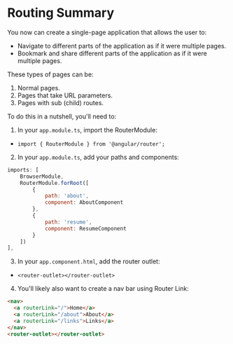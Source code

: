 # Routing Summary

You now can create a single-page application that allows the user to:

- Navigate to different parts of the application as if it were multiple pages.
- Bookmark and share different parts of the application as if it were multiple pages.

These types of pages can be:

1) Normal pages.
2) Pages that take URL parameters.
3) Pages with sub (child) routes.


To do this in a nutshell, you'll need to:

1. In your `app.module.ts`, import the RouterModule:
  - `import { RouterModule } from '@angular/router';`

2. In your `app.module.ts`, add your paths and components:

  ```js
  imports: [
      BrowserModule,
      RouterModule.forRoot([
          {
              path: 'about',
              component: AboutComponent
          },
          {
              path: 'resume',
              component: ResumeComponent
          }
      ])
  ],
  ```

3. In your `app.component.html`, add the router outlet:
  - `<router-outlet></router-outlet>`

4. You'll likely also want to create a nav bar using Router Link:
  ```html
  <nav>
    <a routerLink="/">Home</a>
    <a routerLink="/about">About</a>
    <a routerLink="/links">Links</a>
  </nav>
  <router-outlet></router-outlet>
  ```
